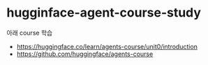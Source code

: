# hugginface-agent-course-study

아래 course 학습
- https://huggingface.co/learn/agents-course/unit0/introduction
- https://github.com/huggingface/agents-course
